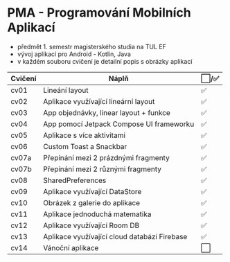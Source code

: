 # PMA - Programování Mobilních Aplikací
- předmět 1. semestr magisterského studia na TUL EF
- vývoj aplikací pro Android - Kotlin, Java
- v každém souboru cvičení je detailní popis s obrázky aplikací

| Cvičení | Náplň | ⬜/✅ |
| --- | --- | --- |
| cv01 | Lineání layout | ✅ |
| cv02 | Aplikace využívající lineární layout | ✅ |
| cv03 | App objednávky, linear layout + funkce | ✅ |
| cv04 | App pomocí Jetpack Compose UI frameworku | ✅ |
| cv05 | Aplikace s více aktivitami | ✅ |
| cv06 | Custom Toast a Snackbar | ✅ |
| cv07a | Přepínání mezi 2 prázdnými fragmenty | ✅ |
| cv07b | Přepínání mezi 2 různými fragmenty | ✅ |
| cv08 | SharedPreferences | ✅ |
| cv09 | Aplikace využívající DataStore | ✅ |
| cv10 | Obrázek z galerie do aplikace | ✅ |
| cv11 | Aplikace jednoduchá matematika | ✅ |
| cv12 | Aplikace využívající Room DB | ✅ |
| cv13 | Aplikace využívající cloud databázi Firebase | ✅ |
| cv14 | Vánoční aplikace | ⬜ |
